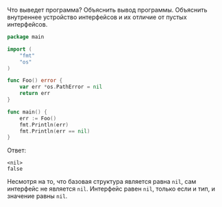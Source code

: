 Что выведет программа? Объяснить вывод программы. Объяснить внутреннее устройство интерфейсов и их отличие от пустых интерфейсов.

```go
package main

import (
	"fmt"
	"os"
)

func Foo() error {
	var err *os.PathError = nil
	return err
}

func main() {
	err := Foo()
	fmt.Println(err)
	fmt.Println(err == nil)
}
```

Ответ:

```
<nil>
false
```

Несмотря на то, что базовая структура является равна `nil`, сам интерфейс не является `nil`. Интерфейс равен `nil`, только если и тип, и значение равны `nil`.
